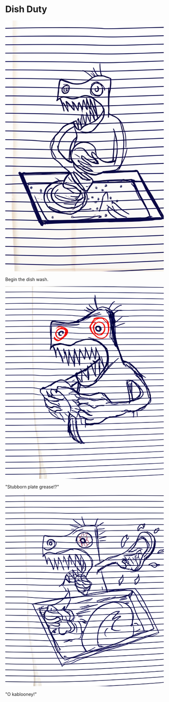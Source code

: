 # Dish Duty

![Garrey Goosey stares intently at a pile of dirty dishes in a sink.](dishes-1.png)

Begin the dish wash.

![Garrey Goosey scrubs a single plate with a sponge, looking very annoyed.](dishes-2.png)

"Stubborn plate grease!?"

![Garrey Goosey throws the sponge into the sink, splashing water everywhere, looking furious.](dishes-3.png)

"O kablooney!"
